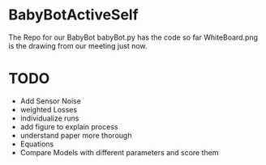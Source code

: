 # BabyBotActiveSelf
The Repo for our BabyBot
babyBot.py has the code so far
WhiteBoard.png is the drawing from our meeting just now.

# TODO
- Add Sensor Noise
- weighted Losses
- individualize runs
- add figure to explain process
- understand paper more thorough
- Equations
- Compare Models with different parameters and score them
